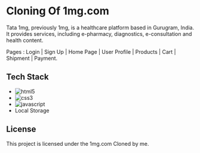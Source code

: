 # Cloning Of 1mg.com

Tata 1mg, previously 1mg, is a healthcare platform based in Gurugram, India. It provides services, including e-pharmacy, diagnostics, e-consultation and health content.


Pages : Login | Sign Up | Home Page | User Profile | Products | Cart | Shipment | Payment.


## Tech Stack

*  <img src="https://img.shields.io/badge/HTML5-E34F26?style=for-the-badge&logo=html5&logoColor=white" alt="html5" />
*  <img src="https://img.shields.io/badge/CSS3-1572B6?style=for-the-badge&logo=css3&logoColor=white" alt="css3" />
*  <img src="https://img.shields.io/badge/JavaScript-323330?style=for-the-badge&logo=javascript&logoColor=F7DF1E" alt="javascript" />
* Local Storage





## License
This project is licensed under the 1mg.com Cloned by me.
